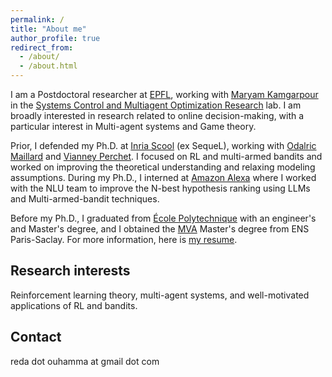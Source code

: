 ```yaml
---
permalink: /
title: "About me"
author_profile: true
redirect_from: 
  - /about/
  - /about.html
---
```


I am a Postdoctoral researcher at [EPFL](https://www.epfl.ch/fr/), working with [Maryam Kamgarpour](https://people.epfl.ch/maryam.kamgarpour?lang=en) in the [Systems Control and Multiagent Optimization Research](https://www.epfl.ch/labs/sycamore/) lab. I am broadly interested in research related to online decision-making, with a particular interest in Multi-agent systems and Game theory. 

Prior, I defended my Ph.D. at [Inria Scool](https://team.inria.fr/scool/) (ex SequeL), working with [Odalric Maillard](http://odalricambrymmaillard.neowordpress.fr/) and [Vianney Perchet](https://vianney.ai/). I focused on RL and multi-armed bandits and worked on improving the theoretical understanding and relaxing modeling assumptions. During my Ph.D., I interned at [Amazon Alexa](https://www.amazon.science/tag/alexa) where I worked with the NLU team to improve the N-best hypothesis ranking using LLMs and Multi-armed-bandit techniques.

Before my Ph.D., I graduated from [École Polytechnique](https://www.polytechnique.edu/) with an engineer's and Master's degree, and I obtained the [MVA](https://www.master-mva.com/) Master's degree from ENS Paris-Saclay. For more information, here is [my resume](https://redaouhamma.github.io/files/Reda_resume.pdf).

## Research interests
Reinforcement learning theory, multi-agent systems, and well-motivated applications of RL and bandits. 

## Contact
reda dot ouhamma at gmail dot com
